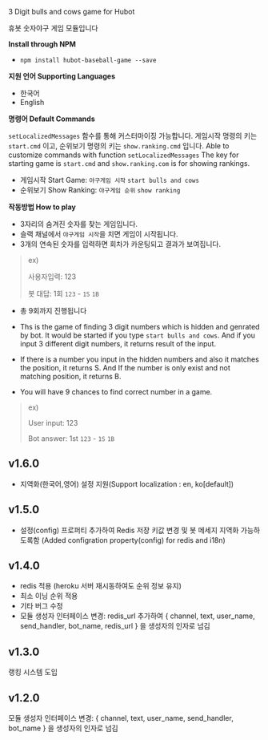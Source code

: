 3 Digit bulls and cows game for Hubot

휴봇 숫자야구 게임 모듈입니다


**Install through NPM**
- `npm install hubot-baseball-game --save`


**지원 언어 Supporting Languages**

- 한국어
- English


**명령어 Default Commands**

`setLocalizedMessages` 함수를 통해 커스터마이징 가능합니다. 게임시작 명령의 키는 `start.cmd` 이고, 순위보기 명령의 키는 `show.ranking.cmd` 입니다. 
Able to customize commands with function `setLocalizedMessages` The key for starting game is `start.cmd` and `show.ranking.com` is for showing rankings.

- 게임시작 Start Game: `야구게임 시작` `start bulls and cows` 
- 순위보기 Show Ranking: `야구게임 순위` `show ranking`


**작동방법 How to play**

- 3자리의 숨겨진 숫자를 찾는 게임입니다. 
- 슬랙 채널에서 `야구게임 시작`을 치면 게임이 시작됩니다. 
- 3개의 연속된 숫자를 입력하면 회차가 카운팅되고 결과가 보여집니다. 

> ex) 
>
> 사용자입력:
> 123
>
> 봇 대답:
> 1회 `123` - `1S` `1B`

- 총 9회까지 진행됩니다


- Ths is the game of finding 3 digit numbers which is hidden and genrated by bot. It would be started if you type `start bulls and cows`. And if you input 3 different digit numbers, it returns result of the input.
- If there is a number you input in the hidden numbers and also it matches the position, it returns S. And If the number is only exist and not matching position, it returns B. 
- You will have 9 chances to find correct number in a game.

> ex) 
>
> User input:
> 123
>
> Bot answer:
> 1st `123` - `1S` `1B`



v1.6.0
------

- 지역화(한국어,영어) 설정 지원(Support localization : en, ko[default])



v1.5.0
-------

- 설정(config) 프로퍼티 추가하여 Redis 저장 키값 변경 및 봇 메세지 지역화 가능하도록함
(Added configration property(config) for redis and i18n)


v1.4.0
-------

- redis 적용 (heroku 서버 재시동하여도 순위 정보 유지)
- 최소 이닝 순위 적용
- 기타 버그 수정
- 모듈 생성자 인터페이스 변경: redis_url 추가하여 { channel, text, user_name, send_handler, bot_name, redis_url } 을 생성자의 인자로 넘김



v1.3.0
-------

랭킹 시스템 도입



v1.2.0
------

모듈 생성자 인터페이스 변경:
{ channel, text, user_name, send_handler, bot_name } 을 생성자의 인자로 넘김






